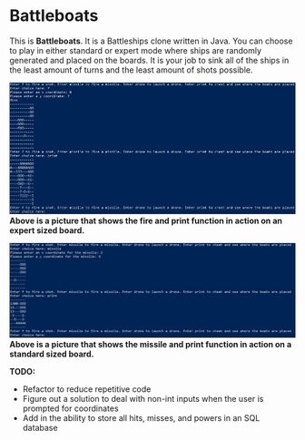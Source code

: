 # Battleboats

This is **Battleboats**. It is a Battleships clone written in Java. You can choose to play in either standard or expert mode where ships are randomly generated and placed on the boards. It is your job to sink all of the ships in the least amount of turns and the least amount of shots possible.


![](Images/FireAndPrintExpert.JPG)
**Above is a picture that shows the fire and print function in action on an expert sized board.**


![](Images/MissileAndPrintStandard.JPG)
**Above is a picture that shows the missile and print function in action on a standard sized board.**


**TODO:** 
- Refactor to reduce repetitive code
- Figure out a solution to deal with non-int inputs when the user is prompted for coordinates
- Add in the ability to store all hits, misses, and powers in an SQL database
